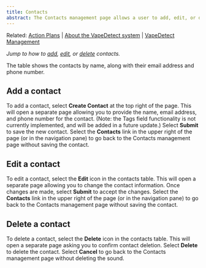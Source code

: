 ```yaml
---
title: Contacts
abstract: The Contacts management page allows a user to add, edit, or delete the contacts available as recipients for the action plans. Selecting the Contacts link in the navigation pane will take you to the Contacts management page.
---
```

Related: [Action Plans](action-plans.md) | [About the VapeDetect system](../vape-detect/about-vapedetect.md) | [VapeDetect Management](../vape-detect/vapedetect-management.md)

*Jump to how to [add](contacts-management.md#add-a-contact), [edit](contacts-management.md#edit-a-contact), or [delete](contacts-management.md#delete-a-contact) contacts.*

The table shows the contacts by name, along with their email address and phone number.

## Add a contact
To add a contact, select **Create Contact** at the top right of the page. This will open a separate page allowing you to provide the name, email address, and phone number for the contact. (Note: the Tags field functionality is not currently implemented, and will be added in a future update.) Select **Submit** to save the new contact. Select the **Contacts** link in the upper right of the page (or in the navigation pane) to go back to the Contacts management page without saving the contact.

## Edit a contact
To edit a contact, select the **Edit** icon in the contacts table. This will open a separate page allowing you to change the contact information. Once changes are made, select **Submit** to accept the changes. Select the **Contacts** link in the upper right of the page (or in the navigation pane) to go back to the Contacts management page without saving the contact.

## Delete a contact
To delete a contact, select the **Delete** icon in the contacts table. This will open a separate page asking you to confirm contact deletion. Select **Delete** to delete the contact. Select **Cancel** to go back to the Contacts management page without deleting the sound.
